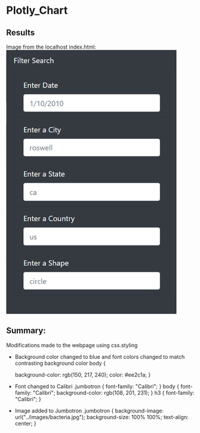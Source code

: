 # Plotly_Chart

## Results
Image from the localhost index.html:
![](https://github.com/c3crocks/UFOs/blob/main/static/images/filters.PNG)

## Summary:
Modifications made to the webpage using css.styling

- Background color changed to blue and font colors changed to match contrasting background color
body {

  background-color: rgb(150, 217, 240);
  color: #ee2c1a;
}

- Font changed to Calibri
.jumbotron {
  font-family: "Calibri";
}
body {
  font-family: "Calibri";
  background-color: rgb(108, 201, 231);
}
h3 {
  font-family: "Calibri";
}

- Image added to Jumbotron
.jumbotron {
  background-image: url("../images/bacteria.jpg");
  background-size: 100% 100%;
  text-align: center;
}